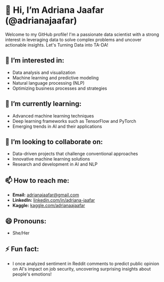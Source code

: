 # 👋 Hi, I’m Adriana Jaafar (@adrianajaafar)

Welcome to my GitHub profile! I'm a passionate data scientist with a strong interest in leveraging data to solve complex problems and uncover actionable insights. Let's Turning Data into TA-DA!

## 👀 I’m interested in:
- Data analysis and visualization
- Machine learning and predictive modeling
- Natural language processing (NLP)
- Optimizing business processes and strategies

## 🌱 I’m currently learning:
- Advanced machine learning techniques
- Deep learning frameworks such as TensorFlow and PyTorch
- Emerging trends in AI and their applications

## 💞️ I’m looking to collaborate on:
- Data-driven projects that challenge conventional approaches
- Innovative machine learning solutions
- Research and development in AI and NLP

## 📫 How to reach me:
- **Email:** [adrianajaafar@gmail.com](mailto:adrianajaafar@gmail.com)
- **LinkedIn:** [linkedin.com/in/adriana-jaafar](https://www.linkedin.com/in/adriana-jaafar/)
- **Kaggle:** [kaggle.com/adrianaajaafar](https://www.kaggle.com/adrianaajaafar)

## 😄 Pronouns:
- She/Her

## ⚡ Fun fact:
- I once analyzed sentiment in Reddit comments to predict public opinion on AI's impact on job security, uncovering surprising insights about people's emotions!
